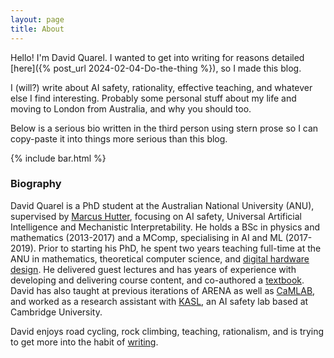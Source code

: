 ```yaml
---
layout: page
title: About
---
```


Hello!  I'm David Quarel. I wanted to get into writing for reasons detailed
[here]({% post_url 2024-02-04-Do-the-thing %}), so I made this blog.

I (will?) write about AI safety, rationality, effective teaching,
and whatever else I find interesting. Probably some personal stuff
about my life and moving to London from Australia, and why you should too.

Below is a serious bio written in the third 
person using stern prose so I can copy-paste it into things more serious
than this blog.

{% include bar.html %}

### Biography


David Quarel is a PhD student at the Australian National University (ANU), 
supervised by [Marcus Hutter](http://www.hutter1.net), focusing on AI safety, 
Universal Artificial Intelligence and Mechanistic Interpretability. 
He holds a BSc in physics and mathematics (2013-2017) and a MComp, 
specialising in AI and ML (2017-2019). 
Prior to starting his PhD, he spent two years teaching full-time at the ANU in 
mathematics, theoretical computer science, and 
[digital hardware design](https://davidquarel.github.io/2024/03/26/The-optimal-teaching-ISA.html). 
He delivered guest lectures and has years of experience with developing 
and delivering course content, and co-authored a 
[textbook](http://www.hutter1.net/ai/uaibook2.htm).
David has also taught at previous iterations of ARENA as well 
as [CaMLAB](https://www.cambridgeaisafety.org/camlab), and worked as a research 
assistant with [KASL](https://www.kasl.ai/people/), an AI safety lab based at 
Cambridge University. 

David enjoys road cycling, rock climbing, teaching, rationalism, 
and is trying to get more into the habit of [writing](https://davidquarel.github.io).

